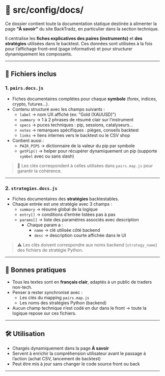 # 📁 src/config/docs/

Ce dossier contient toute la documentation statique destinée à alimenter la page **"À savoir"** du site BackTradz, en particulier dans la section technique.

Il centralise les **fiches explicatives des paires (instruments)** et **des stratégies** utilisées dans le backtest. Ces données sont utilisées à la fois pour l’affichage front-end (page informative) et pour structurer dynamiquement les composants.

---

## 📄 Fichiers inclus

### 1. `pairs.docs.js`

- Fiches documentaires complètes pour chaque **symbole** (forex, indices, crypto, futures…).
- Contenu structuré avec les champs suivants :
  - `label` → nom UX affiché (ex: "Gold (XAUUSD)")
  - `summary` → 1 à 2 phrases de résumé clair sur l’instrument
  - `specs` → puces techniques : pip, sessions, catalyseurs…
  - `notes` → remarques spécifiques : pièges, conseils backtest
  - `links` → liens internes vers le backtest ou le CSV shop
- Contient aussi :
  - `PAIR_PIPS` → dictionnaire de la valeur du pip par symbole
  - `getPip()` → helper pour récupérer dynamiquement un pip (supporte `symbol` avec ou sans slash)

> 🔁 Les clés correspondent à celles utilisées dans `pairs.map.js` pour garantir la cohérence.

---

### 2. `strategies.docs.js`

- Fiches documentaires des **stratégies** backtestables.
- Chaque entrée est une stratégie avec 3 champs :
  - `summary` → résumé global de la logique
  - `entry[]` → conditions d’entrée listées pas à pas
  - `params[]` → liste des paramètres associés avec description
    - Chaque param a :
      - `name` → clé utilisée côté backend
      - `desc` → description courte affichée dans le UI

> ⚠️ Les clés doivent correspondre aux noms backend (`strategy_name`) des fichiers de stratégie Python.

---

## 🧠 Bonnes pratiques

- Tous les textes sont en **français clair**, adaptés à un public de traders non-tech.
- Penser à rester synchronisé avec :
  - Les clés du mapping `pairs.map.js`
  - Les noms des stratégies Python (backend)
- Aucun champ technique n’est codé en dur dans le front → toute la logique repose sur ces fichiers.

---

## 🛠️ Utilisation

- Chargés dynamiquement dans la page **À savoir**
- Servent à enrichir la compréhension utilisateur avant le passage à l’action (achat CSV, lancement de backtest)
- Peut être mis à jour sans changer le code source front ou back

---

